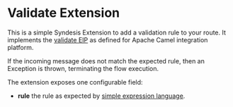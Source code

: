 # Validate Extension

This is a simple Syndesis Extension to add a validation rule to your route. It implements the [validate EIP](https://camel.apache.org/components/latest/eips/validate-eip.html) as defined for Apache Camel integration platform. 

If the incoming message does not match the expected rule, then an Exception is thrown, terminating the flow execution.

The extension exposes one configurable field:
- **rule** the rule as expected by [simple expression language](https://camel.apache.org/components/latest/languages/simple-language.html).



